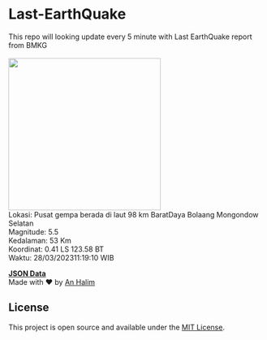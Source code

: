 # Last-EarthQuake
This repo will looking update every 5 minute with Last EarthQuake report from BMKG
<br>
<br>
<img src="https://ews.bmkg.go.id/TEWS/data/20230328111910.mmi.jpg?75074ru2xtt5y8f4xu69krv" width="300"/>
<br>
Lokasi: Pusat gempa berada di laut 98 km BaratDaya Bolaang Mongondow Selatan <br>
Magnitude: 5.5 <br>
Kedalaman: 53 Km <br>
Koordinat: 0.41 LS 123.58 BT <br>
Waktu: 28/03/202311:19:10 WIB <br>

<a href="./data/data.json">**JSON Data**</a>
<br>
Made with ❤️ by <a href="https://github.com/an-halim">An Halim</a>
## License

This project is open source and available under the [MIT License](LICENSE).
